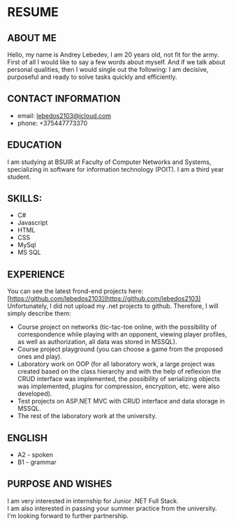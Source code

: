 # RESUME

## ABOUT ME
Hello, my name is Andrey Lebedev, I am 20 years old, not fit for the army.
First of all I would like to say a few words about myself. And if we talk about personal qualities, then I would single out the following: I am decisive, purposeful and ready to solve tasks quickly and efficiently.

## CONTACT INFORMATION
* email: lebedos2103@icloud.com
* phone: +375447773370

## EDUCATION
I am studying at BSUIR at Faculty of Computer Networks and Systems, specializing in software for information technology (POIT). I am a third year student.

## SKILLS: 
* С#
* Javascript
* HTML
* CSS
* MySql
* MS SQL

## EXPERIENCE
You can see the latest frond-end projects here: [https://github.com/lebedos2103](https://github.com/lebedos2103)  
Unfortunately, I did not upload my .net projects to github. Therefore, I will simply describe them:
* Course project on networks (tic-tac-toe online, with the possibility of correspondence while playing with an 
opponent, viewing player profiles, as well as authorization, all data was stored in MSSQL).
* Course project playground (you can choose a game from the proposed ones and play).
* Laboratory work on OOP (for all laboratory work, a large project was created based on the class hierarchy 
and with the help of reflexion the CRUD interface was implemented, the possibility of serializing objects was implemented, 
plugins for compression, encryption, etc. were also developed).
* Test projects on ASP.NET MVC with CRUD interface and data storage in MSSQL.
* The rest of the laboratory work at the university.


## ENGLISH
* A2 - spoken
* B1 - grammar

## PURPOSE AND WISHES
I am very interested in internship for Junior .NET Full Stack.  
I am also interested in passing your summer practice from the university.  
I'm looking forward to further partnership.  

